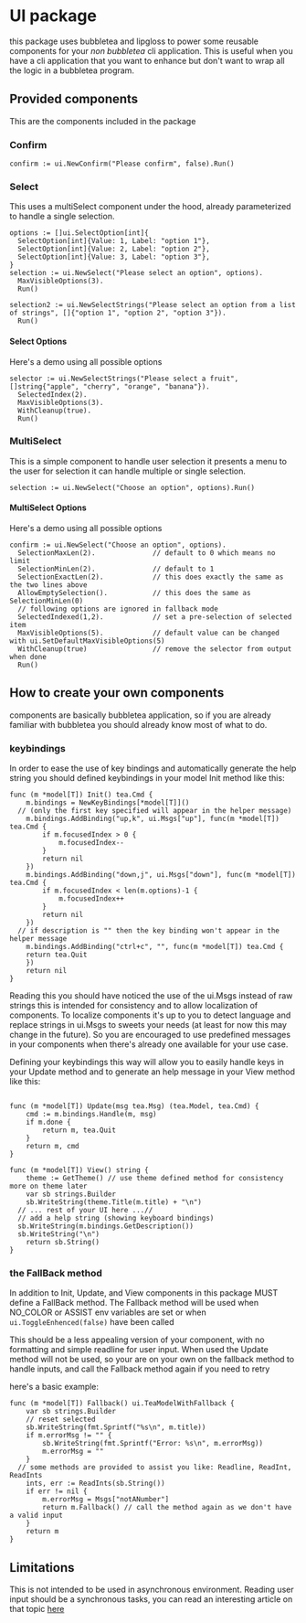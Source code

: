# UI package

this package uses bubbletea and lipgloss to power some reusable components for your _non bubbletea_ cli application. This is useful when you have a cli application that you want to enhance but don't want to wrap all the logic in a bubbletea program.

## Provided components
This are the components included in the package
### Confirm
```golang
confirm := ui.NewConfirm("Please confirm", false).Run()
```
### Select
This uses a multiSelect component under the hood, already parameterized to handle a single selection.
```golang
options := []ui.SelectOption[int]{
  SelectOption[int]{Value: 1, Label: "option 1"},
  SelectOption[int]{Value: 2, Label: "option 2"},
  SelectOption[int]{Value: 3, Label: "option 3"},
}
selection := ui.NewSelect("Please select an option", options).
  MaxVisibleOptions(3).
  Run()

selection2 := ui.NewSelectStrings("Please select an option from a list of strings", []{"option 1", "option 2", "option 3"}).
  Run()
```

#### Select Options
Here's a demo using all possible options
```golang
selector := ui.NewSelectStrings("Please select a fruit", []string{"apple", "cherry", "orange", "banana"}).
  SelectedIndex(2).
  MaxVisibleOptions(3).
  WithCleanup(true).
  Run()
```

### MultiSelect
This is a simple component to handle user selection it presents a menu to the user for selection it can handle multiple or single selection.
```golang
selection := ui.NewSelect("Choose an option", options).Run()

```
#### MultiSelect Options
Here's a demo using all possible options
```golang
confirm := ui.NewSelect("Choose an option", options).
  SelectionMaxLen(2).              // default to 0 which means no limit
  SelectionMinLen(2).              // default to 1
  SelectionExactLen(2).            // this does exactly the same as the two lines above
  AllowEmptySelection().           // this does the same as SelectionMinLen(0)
  // following options are ignored in fallback mode
  SelectedIndexed(1,2).            // set a pre-selection of selected item
  MaxVisibleOptions(5).            // default value can be changed with ui.SetDefaultMaxVisibleOptions(5)
  WithCleanup(true)                // remove the selector from output when done
  Run()

```

## How to create your own components
components are basically bubbletea application, so if you are already familiar with bubbletea you should already know most of what to do.

### keybindings
In order to ease the use of key bindings and automatically generate the help string you should defined keybindings in your model Init method
like this:
```golang
func (m *model[T]) Init() tea.Cmd {
	m.bindings = NewKeyBindings[*model[T]]()
  // (only the first key specified will appear in the helper message)
	m.bindings.AddBinding("up,k", ui.Msgs["up"], func(m *model[T]) tea.Cmd {
		if m.focusedIndex > 0 {
			m.focusedIndex--
		}
		return nil
	})
	m.bindings.AddBinding("down,j", ui.Msgs["down"], func(m *model[T]) tea.Cmd {
		if m.focusedIndex < len(m.options)-1 {
			m.focusedIndex++
		}
		return nil
	})
  // if description is "" then the key binding won't appear in the helper message
	m.bindings.AddBinding("ctrl+c", "", func(m *model[T]) tea.Cmd {
    return tea.Quit
	})
	return nil
}
```
Reading this you should have noticed the use of the ui.Msgs instead of raw strings this is intended for consistency and to allow localization
of components. To localize components it's up to you to detect language and replace strings in ui.Msgs to sweets your needs (at least for now this may change in the future).
So you are encouraged to use predefined messages in your components when there's already one available for your use case.

Defining your keybindings this way will allow you to easily handle keys in your Update method and to generate an help message in your View method like this:
```golang

func (m *model[T]) Update(msg tea.Msg) (tea.Model, tea.Cmd) {
	cmd := m.bindings.Handle(m, msg)
	if m.done {
		return m, tea.Quit
	}
	return m, cmd
}

func (m *model[T]) View() string {
	theme := GetTheme() // use theme defined method for consistency more on theme later
	var sb strings.Builder
	sb.WriteString(theme.Title(m.title) + "\n")
  // ... rest of your UI here ...//
  // add a help string (showing keyboard bindings)
  sb.WriteString(m.bindings.GetDescription())
  sb.WriteString("\n")
	return sb.String()
}
```

### the FallBack method
In addition to Init, Update, and View components in this package MUST define a FallBack method. 
The Fallback method will be used when NO_COLOR or ASSIST env variables are set or when ```ui.ToggleEnhenced(false)``` have been called

This should be a less appealing version of your component, with no formatting and simple readline for user input. When used the Update method
will not be used, so your are on your own on the fallback method to handle inputs, and call the Fallback method again if you need to retry

here's a basic example: 
```golang
func (m *model[T]) Fallback() ui.TeaModelWithFallback {
	var sb strings.Builder
	// reset selected
	sb.WriteString(fmt.Sprintf("%s\n", m.title))
	if m.errorMsg != "" {
		sb.WriteString(fmt.Sprintf("Error: %s\n", m.errorMsg))
		m.errorMsg = ""
	}
  // some methods are provided to assist you like: Readline, ReadInt, ReadInts
	ints, err := ReadInts(sb.String())
	if err != nil {
		m.errorMsg = Msgs["notANumber"]
		return m.Fallback() // call the method again as we don't have a valid input
	}
	return m
}
```

## Limitations
This is not intended to be used in asynchronous environment. Reading user input should be a synchronous tasks, you can read an interesting article on that topic [here](https://dr-knz.net/bubbletea-control-inversion.html)
